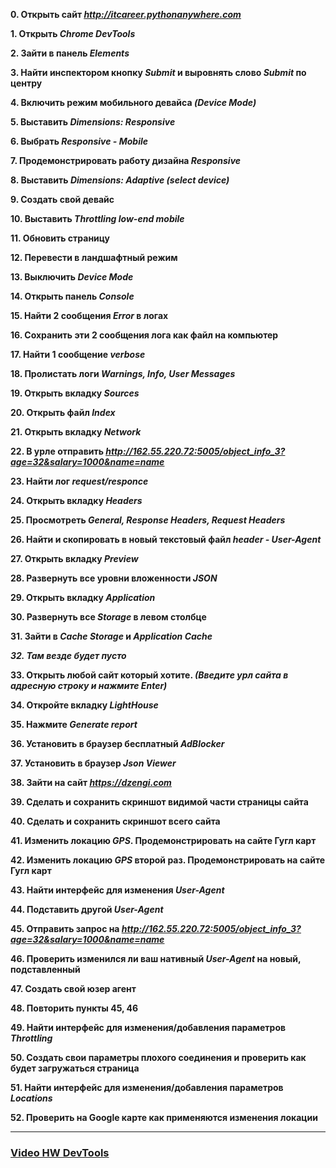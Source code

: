 **0. Открыть сайт *<u>http://itcareer.pythonanywhere.com</u>***

**1. Открыть *Chrome DevTools***

**2. Зайти в панель *Elements***

**3. Найти инспектором кнопку *Submit* и выровнять слово *Submit* по центру**

**4. Включить режим мобильного девайса *(Device Mode)***

**5. Выставить *Dimensions: Responsive***

**6. Выбрать *Responsive - Mobile***

**7. Продемонстрировать работу дизайна *Responsive***

**8. Выставить *Dimensions: Adaptive (select device)***

**9. Создать свой девайс**

**10. Выставить *Throttling low-end mobile***

**11. Обновить страницу**

**12. Перевести в ландшафтный режим**

**13. Выключить *Device Mode***

**14. Открыть панель *Console***

**15. Найти 2 сообщения *Error* в логах**

**16. Сохранить эти 2 сообщения лога как файл на компьютер**

**17. Найти 1 сообщение *verbose***

**18. Пролистать логи *Warnings, Info, User Messages***

**19. Открыть вкладку *Sources***

**20. Открыть файл *Index***

**21. Открыть вкладку *Network***

**22. В урле отправить *<u>http://162.55.220.72:5005/object_info_3?age=32&salary=1000&name=name</u>***

**23. Найти лог *request/responce***

**24. Открыть вкладку *Headers***

**25. Просмотреть *General, Response Headers, Request Headers***

**26. Найти и скопировать в новый текстовый файл *header - User-Agent***

**27. Открыть вкладку *Preview***

**28. Развернуть все уровни вложенности *JSON***

**29. Открыть вкладку *Application***

**30. Развернуть все *Storage* в левом столбце**

**31. Зайти в *Cache Storage* и *Application Cache***

***32. Там везде будет пусто***

**33. Открыть любой сайт который хотите. *(Введите урл сайта в адресную строку и нажмите Enter)***

**34. Откройте вкладку *LightHouse***

**35. Нажмите *Generate report***

**36. Установить в браузер бесплатный *AdBlocker***

**37. Установить в браузер *Json Viewer***

**38. Зайти на сайт *<u>https://dzengi.com</u>***

**39. Сделать и сохранить скриншот видимой части страницы сайта**

**40. Сделать и сохранить скриншот всего сайта**

**41. Изменить локацию *GPS*. Продемонстрировать на сайте Гугл карт**

**42. Изменить локацию *GPS* второй раз. Продемонстрировать на сайте Гугл карт**

**43. Найти интерфейс для изменения *User-Agent***

**44. Подставить другой *User-Agent***

**45. Отправить запрос на *<u>http://162.55.220.72:5005/object_info_3?age=32&salary=1000&name=name</u>***

**46. Проверить изменился ли ваш нативный *User-Agent* на новый, подставленный**

**47. Создать свой юзер агент**

**48. Повторить пункты 45, 46**

**49. Найти интерфейс для изменения/добавления параметров *Throttling***

**50. Создать свои параметры плохого соединения и проверить как будет загружаться страница**

**51. Найти интерфейс для изменения/добавления параметров *Locations***

**52. Проверить на Google карте как применяются изменения локации**


_____


### <u>Video HW DevTools</u>
